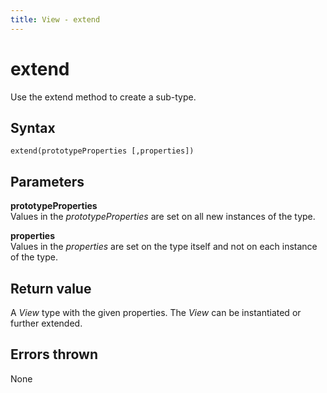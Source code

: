 ```yaml
---
title: View - extend
---
```


# extend
Use the extend method to create a sub-type.  


## Syntax
`extend(prototypeProperties [,properties])`


## Parameters

**prototypeProperties**  
Values in the *prototypeProperties* are set on all new instances of the type.

**properties**  
Values in the *properties* are set on the type itself and not on each instance of the type. 


## Return value
A *View* type with the given properties. The *View* can be instantiated or further extended.


## Errors thrown
None

